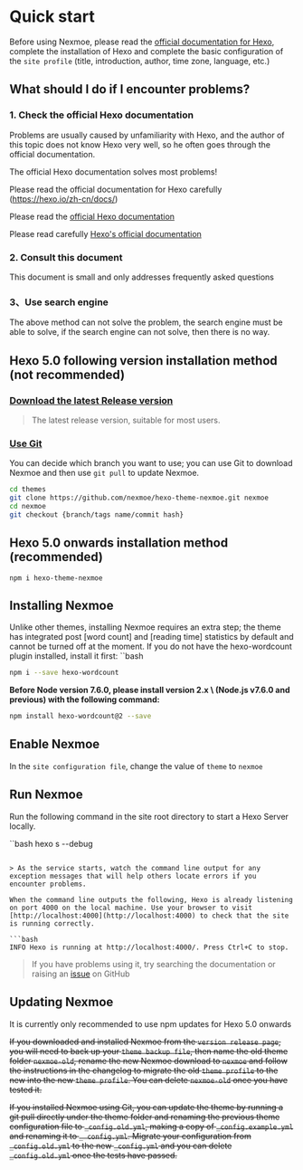 # Quick start

Before using Nexmoe, please read the [official documentation for Hexo](https://hexo.io/zh-cn/docs/), complete the installation of Hexo and complete the basic configuration of the `site profile` (title, introduction, author, time zone, language, etc.)

## What should I do if I encounter problems?

### 1. Check the official Hexo documentation

Problems are usually caused by unfamiliarity with Hexo, and the author of this topic does not know Hexo very well, so he often goes through the official documentation.

The official Hexo documentation solves most problems!

Please read the official documentation for Hexo carefully (https://hexo.io/zh-cn/docs/)

Please read the [official Hexo documentation](https://hexo.io/zh-cn/docs/)

Please read carefully [Hexo's official documentation](https://hexo.io/zh-cn/docs/)

### 2. Consult this document

This document is small and only addresses frequently asked questions

### 3、Use search engine

The above method can not solve the problem, the search engine must be able to solve, if the search engine can not solve, then there is no way.

## Hexo 5.0 following version installation method (not recommended)

### [Download the latest Release version](https://github.com/nexmoe/hexo-theme-nexmoe/releases/latest)

> The latest release version, suitable for most users.

### [Use Git](https://github.com/nexmoe/hexo-theme-nexmoe)

You can decide which branch you want to use; you can use Git to download Nexmoe and then use ``git pull`` to update Nexmoe.

```bash
cd themes
git clone https://github.com/nexmoe/hexo-theme-nexmoe.git nexmoe
cd nexmoe
git checkout {branch/tags name/commit hash}
```

## Hexo 5.0 onwards installation method (recommended)

```
npm i hexo-theme-nexmoe
```

## Installing Nexmoe

Unlike other themes, installing Nexmoe requires an extra step; the theme has integrated post [word count] and [reading time] statistics by default and cannot be turned off at the moment. If you do not have the hexo-wordcount plugin installed, install it first: ``bash

```bash
npm i --save hexo-wordcount
```

**Before Node version 7.6.0, please install version 2.x \ (Node.js v7.6.0 and previous\) with the following command:**

```bash
npm install hexo-wordcount@2 --save
```

## Enable Nexmoe

In the ``site configuration file``, change the value of ``theme`` to ``nexmoe``

## Run Nexmoe

Run the following command in the site root directory to start a Hexo Server locally.

``bash
hexo s --debug
```

> As the service starts, watch the command line output for any exception messages that will help others locate errors if you encounter problems.

When the command line outputs the following, Hexo is already listening on port 4000 on the local machine. Use your browser to visit [http://localhost:4000](http://localhost:4000) to check that the site is running correctly.

```bash
INFO Hexo is running at http://localhost:4000/. Press Ctrl+C to stop.
```

> If you have problems using it, try searching the documentation or raising an [issue](https://github.com/nexmoe/hexo-theme-nexmoe/issues/new) on GitHub

## Updating Nexmoe

It is currently only recommended to use npm updates for Hexo 5.0 onwards

~~If you downloaded and installed Nexmoe from the `version release page`, you will need to back up your `theme backup file`, then name the old theme folder `nexmoe-old`, rename the new Nexmoe download to `nexmoe` and follow the instructions in the changelog to migrate the old `theme profile` to the new into the new `theme profile`. You can delete `nexmoe-old` once you have tested it.~~

~~If you installed Nexmoe using Git, you can update the theme by running a git pull directly under the theme folder and renaming the previous theme configuration file to `_config.old.yml`, making a copy of `_config.example.yml` and renaming it to `_ config.yml`. Migrate your configuration from `_config.old.yml` to the new `_config.yml` and you can delete `_config.old.yml` once the tests have passed.~~
